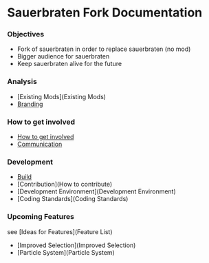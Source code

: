 # Sauerbraten Fork Documentation

### Objectives

* Fork of sauerbraten in order to replace sauerbraten (no mod)
* Bigger audience for sauerbraten
* Keep sauerbraten alive for the future

### Analysis

* [Existing Mods](Existing Mods)
* [Branding](Branding)

### How to get involved

* [How to get involved](Recruting)
* [Communication](Communication)

### Development

* [Build](Build)
* [Contribution](How to contribute)
* [Development Environment](Development Environment)
* [Coding Standards](Coding Standards)

### Upcoming Features

see [Ideas for Features](Feature List)

* [Improved Selection](Improved Selection)
* [Particle System](Particle System)
